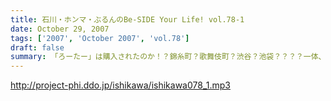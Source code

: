 ```yaml
---
title: 石川・ホンマ・ぶるんのBe-SIDE Your Life! vol.78-1
date: October 29, 2007
tags: ['2007', 'October 2007', 'vol.78']
draft: false
summary: 「ろーたー」は購入されたのか！？錦糸町？歌舞伎町？渋谷？池袋？？？？一体、場所はどこなのか？しかも、今回はぶるんサンも気合いが入っているようで「下見」・・・いわゆる「ロケハン」も決行！秋の学園祭まわりと一緒に楽しんじゃって！NAMAE
---
```


http://project-phi.ddo.jp/ishikawa/ishikawa078_1.mp3